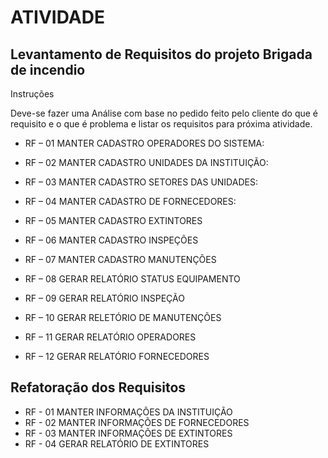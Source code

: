 
# ATIVIDADE

## Levantamento de Requisitos do projeto Brigada de incendio 

Instruções

Deve-se fazer uma Análise com base no pedido feito pelo cliente do que é requisito e o que é problema e listar os requisitos para próxima atividade.

- RF – 01 MANTER CADASTRO OPERADORES DO SISTEMA:
- RF – 02 MANTER CADASTRO UNIDADES DA INSTITUIÇÃO:
- RF – 03 MANTER CADASTRO SETORES DAS UNIDADES:

- RF – 04 MANTER CADASTRO DE FORNECEDORES:

- RF – 05 MANTER CADASTRO EXTINTORES
- RF – 06 MANTER CADASTRO INSPEÇÕES
- RF – 07 MANTER CADASTRO MANUTENÇÕES

- RF – 08 GERAR RELATÓRIO STATUS EQUIPAMENTO
- RF – 09 GERAR RELATÓRIO INSPEÇÃO
- RF – 10 GERAR RELETÓRIO DE MANUTENÇÕES
- RF – 11 GERAR RELATÓRIO OPERADORES
- RF – 12 GERAR RELATÓRIO FORNECEDORES



## Refatoração dos Requisitos

- RF - 01  MANTER INFORMAÇÕES DA INSTITUIÇÃO 
- RF - 02  MANTER INFORMAÇÕES DE FORNECEDORES
- RF - 03  MANTER INFORMAÇÕES DE EXTINTORES
- RF - 04  GERAR RELATÓRIO DE EXTINTORES